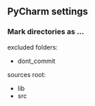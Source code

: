 ## PyCharm settings

### Mark directories as ...

excluded folders:

- dont_commit

sources root:

- lib
- src
